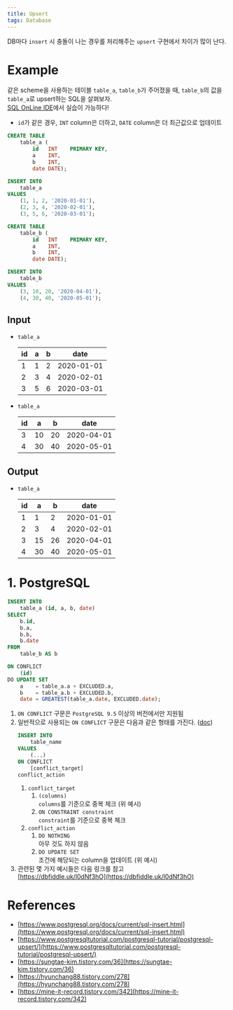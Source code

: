 ```yaml
---
title: Upsert
tags: Database
---
```


<!--more-->

DB마다 `insert` 시 충돌이 나는 경우를 처리해주는 `upsert` 구현에서 차이가 많이 난다.

# Example
같은 scheme을 사용하는 테이블 `table_a`, `table_b`가 주어졌을 때, `table_b`의 값을 `table_a`로 upsert하는 SQL을 살펴보자. \
[SQL OnLine IDE](https://sqliteonline.com/)에서 실습이 가능하다!

- `id`가 같은 경우, `INT` column은 더하고, `DATE` column은 더 최근값으로 업데이트

```sql
CREATE TABLE
    table_a (
        id   INT    PRIMARY KEY,
        a    INT,
        b    INT,
        date DATE);

INSERT INTO
    table_a
VALUES
    (1, 1, 2, '2020-01-01'),
    (2, 3, 4, '2020-02-01'),
    (3, 5, 6, '2020-03-01');

CREATE TABLE
    table_b (
        id   INT    PRIMARY KEY,
        a    INT,
        b    INT,
        date DATE);

INSERT INTO
    table_b
VALUES
    (3, 10, 20, '2020-04-01'),
    (4, 30, 40, '2020-05-01');
```

## Input
- `table_a`

    |id | a | b | date       |  
    |---|---|---|------------|
    | 1 | 1 | 2 | 2020-01-01 |
    | 2 | 3 | 4 | 2020-02-01 |
    | 3 | 5 | 6 | 2020-03-01 |

- `table_a`

    |id | a | b | date       |  
    |---|---|---|------------|
    | 3 | 10| 20| 2020-04-01 |
    | 4 | 30| 40| 2020-05-01 |

## Output
- `table_a`

    |id | a | b | date       |  
    |---|---|---|------------|
    | 1 | 1 | 2 | 2020-01-01 |
    | 2 | 3 | 4 | 2020-02-01 |
    | 3 | 15| 26| 2020-04-01 |
    | 4 | 30| 40| 2020-05-01 |


# 1. PostgreSQL
```sql
INSERT INTO
    table_a (id, a, b, date)
SELECT
    b.id,
    b.a,
    b.b,
    b.date
FROM
    table_b AS b

ON CONFLICT
    (id)
DO UPDATE SET
    a    = table_a.a + EXCLUDED.a,
    b    = table_a.b + EXCLUDED.b,
    date = GREATEST(table_a.date, EXCLUDED.date);
```

1. `ON CONFLICT` 구문은 `PostgreSQL 9.5` 이상의 버전에서만 지원됨
2. 일반적으로 사용되는 `ON CONFLICT` 구문은 다음과 같은 형태를 가진다. ([doc](https://www.postgresql.org/docs/current/sql-insert.html))
    ```sql
    INSERT INTO
        table_name
    VALUES
        (...)
    ON CONFLICT
        [conflict_target]
    conflict_action
    ```
    1. `conflict_target`
        1. `(columns)` \
        `columns`를 기준으로 중복 체크 (위 예시)
        2. `ON CONSTRAINT constraint` \
        `constraint`를 기준으로 중복 체크
    2. `conflict_action`
        1. `DO NOTHING` \
        아무 것도 하지 않음
        2. `DO UPDATE SET` \
        조건에 해당되는 column을 업데이트 (위 예시)
4. 관련된 몇 가지 예시들은 다음 링크를 참고 \
[https://dbfiddle.uk/l0dNf3hO](https://dbfiddle.uk/l0dNf3hO)


# References
- [https://www.postgresql.org/docs/current/sql-insert.html](https://www.postgresql.org/docs/current/sql-insert.html)
- [https://www.postgresqltutorial.com/postgresql-tutorial/postgresql-upsert/](https://www.postgresqltutorial.com/postgresql-tutorial/postgresql-upsert/)
- [https://sungtae-kim.tistory.com/36](https://sungtae-kim.tistory.com/36)
- [https://hyunchang88.tistory.com/278](https://hyunchang88.tistory.com/278)
- [https://mine-it-record.tistory.com/342](https://mine-it-record.tistory.com/342)
